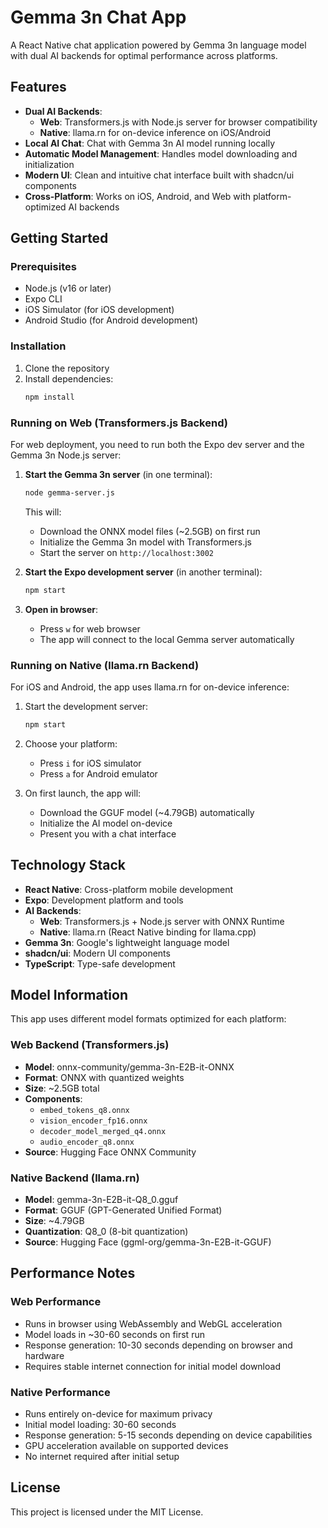 # Gemma 3n Chat App

A React Native chat application powered by Gemma 3n language model with dual AI backends for optimal performance across platforms.

## Features

- **Dual AI Backends**: 
  - **Web**: Transformers.js with Node.js server for browser compatibility
  - **Native**: llama.rn for on-device inference on iOS/Android
- **Local AI Chat**: Chat with Gemma 3n AI model running locally
- **Automatic Model Management**: Handles model downloading and initialization
- **Modern UI**: Clean and intuitive chat interface built with shadcn/ui components
- **Cross-Platform**: Works on iOS, Android, and Web with platform-optimized AI backends

## Getting Started

### Prerequisites

- Node.js (v16 or later)
- Expo CLI
- iOS Simulator (for iOS development)
- Android Studio (for Android development)

### Installation

1. Clone the repository
2. Install dependencies:
   ```bash
   npm install
   ```

### Running on Web (Transformers.js Backend)

For web deployment, you need to run both the Expo dev server and the Gemma 3n Node.js server:

1. **Start the Gemma 3n server** (in one terminal):
   ```bash
   node gemma-server.js
   ```
   This will:
   - Download the ONNX model files (~2.5GB) on first run
   - Initialize the Gemma 3n model with Transformers.js
   - Start the server on `http://localhost:3002`

2. **Start the Expo development server** (in another terminal):
   ```bash
   npm start
   ```

3. **Open in browser**:
   - Press `w` for web browser
   - The app will connect to the local Gemma server automatically

### Running on Native (llama.rn Backend)

For iOS and Android, the app uses llama.rn for on-device inference:

1. Start the development server:
   ```bash
   npm start
   ```

2. Choose your platform:
   - Press `i` for iOS simulator
   - Press `a` for Android emulator

3. On first launch, the app will:
   - Download the GGUF model (~4.79GB) automatically
   - Initialize the AI model on-device
   - Present you with a chat interface

## Technology Stack

- **React Native**: Cross-platform mobile development
- **Expo**: Development platform and tools
- **AI Backends**:
  - **Web**: Transformers.js + Node.js server with ONNX Runtime
  - **Native**: llama.rn (React Native binding for llama.cpp)
- **Gemma 3n**: Google's lightweight language model
- **shadcn/ui**: Modern UI components
- **TypeScript**: Type-safe development

## Model Information

This app uses different model formats optimized for each platform:

### Web Backend (Transformers.js)
- **Model**: onnx-community/gemma-3n-E2B-it-ONNX
- **Format**: ONNX with quantized weights
- **Size**: ~2.5GB total
- **Components**:
  - `embed_tokens_q8.onnx`
  - `vision_encoder_fp16.onnx` 
  - `decoder_model_merged_q4.onnx`
  - `audio_encoder_q8.onnx`
- **Source**: Hugging Face ONNX Community

### Native Backend (llama.rn)
- **Model**: gemma-3n-E2B-it-Q8_0.gguf
- **Format**: GGUF (GPT-Generated Unified Format)
- **Size**: ~4.79GB
- **Quantization**: Q8_0 (8-bit quantization)
- **Source**: Hugging Face (ggml-org/gemma-3n-E2B-it-GGUF)

## Performance Notes

### Web Performance
- Runs in browser using WebAssembly and WebGL acceleration
- Model loads in ~30-60 seconds on first run
- Response generation: 10-30 seconds depending on browser and hardware
- Requires stable internet connection for initial model download

### Native Performance
- Runs entirely on-device for maximum privacy
- Initial model loading: 30-60 seconds
- Response generation: 5-15 seconds depending on device capabilities
- GPU acceleration available on supported devices
- No internet required after initial setup

## License

This project is licensed under the MIT License.
